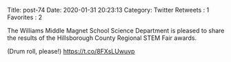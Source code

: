 Title: post-74
Date: 2020-01-31 20:23:13
Category: Twitter
Retweets : 1
Favorites : 2

The Williams Middle Magnet School Science Department is pleased to share the results of the Hillsborough County Regional STEM Fair awards.

(Drum roll, please!) https://t.co/8FXsLUwuvp